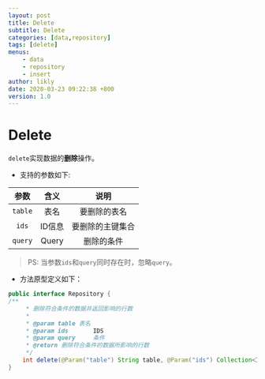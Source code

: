 ```yaml
---
layout: post
title: Delete
subtitle: Delete
categories: [data,repository]
tags: [delete]
menus:
    - data
    - repository
    - insert
author: likly
date: 2020-03-23 09:22:38 +800
version: 1.0
---
```


# Delete
  
`delete`实现数据的**删除**操作。

* 支持的参数如下:

|    参数     |  含义  |                         说明                         |
| :---------: | :----: | :--------------------------------------------------: |
| `table` |  表名  |                     要删除的表名                     |
|   `ids`    |  ID信息  |                要删除的主键集合              |
| `query`  | Query |                        删除的条件                        |


> PS: 当参数`ids`和`query`同时存在时，忽略`query`。

* 方法原型定义如下：

```java
public interface Repository {
/**
     * 删除符合条件的数据并返回影响的行数
     *
     * @param table 表名
     * @param ids       IDS
     * @param query     条件
     * @return 删除符合条件的数据所影响的行数
     */
    int delete(@Param("table") String table, @Param("ids") Collection<ID> ids, @Param("query") Query query);
}
```